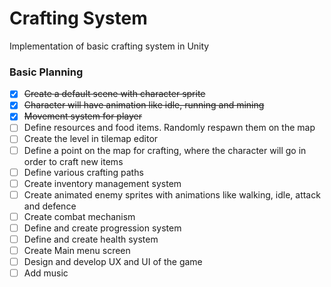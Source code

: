 # Crafting System
Implementation of basic crafting system in Unity

### Basic Planning
- [x] ~~Create a default scene with character sprite~~
- [x] ~~Character will have animation like idle, running and mining~~
- [x] ~~Movement system for player~~
- [ ] Define resources and food items. Randomly respawn them on the map
- [ ] Create the level in tilemap editor
- [ ] Define a point on the map for crafting, where the character will go in order to craft new items
- [ ] Define various crafting paths
- [ ] Create inventory management system
- [ ] Create animated enemy sprites with animations like walking, idle, attack and defence
- [ ] Create combat mechanism
- [ ] Define and create progression system
- [ ] Define and create health system
- [ ] Create Main menu screen
- [ ] Design and develop UX and UI of the game
- [ ] Add music